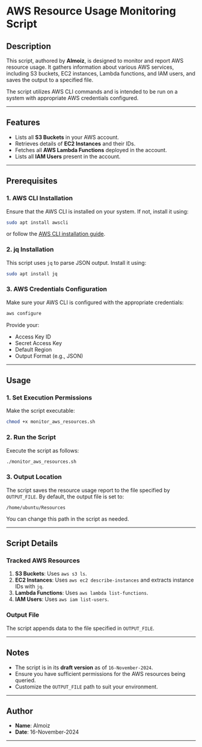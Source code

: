 
# AWS Resource Usage Monitoring Script

## Description

This script, authored by **Almoiz**, is designed to monitor and report AWS resource usage. It gathers information about various AWS services, including S3 buckets, EC2 instances, Lambda functions, and IAM users, and saves the output to a specified file.

The script utilizes AWS CLI commands and is intended to be run on a system with appropriate AWS credentials configured.

---

## Features

- Lists all **S3 Buckets** in your AWS account.
- Retrieves details of **EC2 Instances** and their IDs.
- Fetches all **AWS Lambda Functions** deployed in the account.
- Lists all **IAM Users** present in the account.

---

## Prerequisites

### 1. **AWS CLI Installation**
Ensure that the AWS CLI is installed on your system. If not, install it using:
```bash
sudo apt install awscli
```
or follow the [AWS CLI installation guide](https://docs.aws.amazon.com/cli/latest/userguide/install-cliv2.html).

### 2. **jq Installation**
This script uses `jq` to parse JSON output. Install it using:
```bash
sudo apt install jq
```

### 3. **AWS Credentials Configuration**
Make sure your AWS CLI is configured with the appropriate credentials:
```bash
aws configure
```
Provide your:
- Access Key ID
- Secret Access Key
- Default Region
- Output Format (e.g., JSON)

---

## Usage

### 1. **Set Execution Permissions**
Make the script executable:
```bash
chmod +x monitor_aws_resources.sh
```

### 2. **Run the Script**
Execute the script as follows:
```bash
./monitor_aws_resources.sh
```

### 3. **Output Location**
The script saves the resource usage report to the file specified by `OUTPUT_FILE`. By default, the output file is set to:
```
/home/ubuntu/Resources
```
You can change this path in the script as needed.

---

## Script Details

### Tracked AWS Resources
1. **S3 Buckets**: Uses `aws s3 ls`.
2. **EC2 Instances**: Uses `aws ec2 describe-instances` and extracts instance IDs with `jq`.
3. **Lambda Functions**: Uses `aws lambda list-functions`.
4. **IAM Users**: Uses `aws iam list-users`.

### Output File
The script appends data to the file specified in `OUTPUT_FILE`.

---

## Notes

- The script is in its **draft version** as of `16-November-2024`.
- Ensure you have sufficient permissions for the AWS resources being queried.
- Customize the `OUTPUT_FILE` path to suit your environment.

---

## Author

- **Name**: Almoiz
- **Date**: 16-November-2024

---

